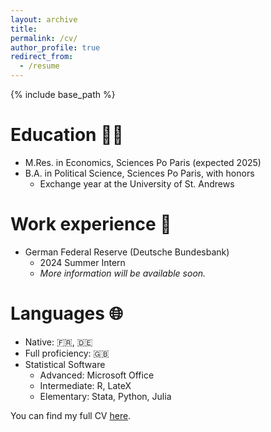 ```yaml
---
layout: archive
title:
permalink: /cv/
author_profile: true
redirect_from:
  - /resume
---
```


{% include base_path %}

Education 👨‍🎓
======
* M.Res. in Economics, Sciences Po Paris (expected 2025)
* B.A. in Political Science, Sciences Po Paris, with honors
    * Exchange year at the University of St. Andrews

Work experience 💼
======
* German Federal Reserve (Deutsche Bundesbank)
  * 2024 Summer Intern
  * *More information will be available soon.*
  
Languages 🌐
======
* Native: 🇫🇷, 🇩🇪
* Full proficiency: 🇬🇧
* Statistical Software
  * Advanced: Microsoft Office
  * Intermediate: R, LateX
  * Elementary: Stata, Python, Julia

You can find my full CV [here]().
